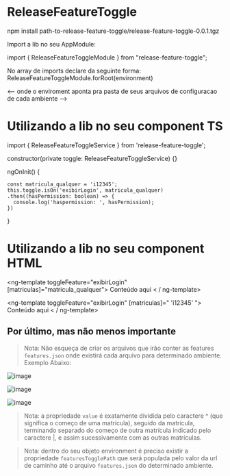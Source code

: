 # ReleaseFeatureToggle

npm install path-to-release-feature-toggle/release-feature-toggle-0.0.1.tgz

Import a lib no seu AppModule:

import { ReleaseFeatureToggleModule } from "release-feature-toggle";

No array de imports declare da seguinte forma: 
ReleaseFeatureToggleModule.forRoot(environment) 

<-- onde o enviroment aponta pra pasta de seus arquivos de configuracao de cada ambiente -->

# Utilizando a lib no seu component TS

import { ReleaseFeatureToggleService } from 'release-feature-toggle';

constructor(private toggle: ReleaseFeatureToggleService) {}

ngOnInit() {

    const matricula_qualquer = 'i12345';
    this.toggle.isOn('exibirLogin', matricula_qualquer)
    .then((hasPermission: boolean) => {
      console.log('haspermission: ', hasPermission);
    })
    
}

# Utilizando a lib no seu component HTML


<ng-template toggleFeature="exibirLogin" [matriculas]="matricula_qualquer"> 
    Conteúdo aqui
< / ng-template>    

  
<ng-template toggleFeature="exibirLogin" [matriculas]=" 'i12345' "> 
    Conteúdo aqui
< / ng-template> 


## Por último, mas não menos importante

> Nota: Não esqueça de criar os arquivos que irão conter as features `features.json` onde existirá cada arquivo para determinado ambiente. Exemplo Abaixo: 


![image](https://user-images.githubusercontent.com/34343165/127925157-3b23ff27-a75b-47c9-bdcd-6fcb7867675f.png)

![image](https://user-images.githubusercontent.com/34343165/127925260-83ddcd97-4eb2-4c4e-80bb-027b253eadbf.png)

![image](https://user-images.githubusercontent.com/34343165/127935417-f328693e-5ea7-45e9-af1d-aaf2502aae85.png)

> Nota: a propriedade `value` é exatamente dividida pelo caractere ^ (que significa o começo de uma matrícula), seguido da matrícula, terminando separado do começo de outra matrícula indicado pelo caractere |, e assim sucessivamente com as outras matrículas.
 
> Nota: dentro do seu objeto environment é preciso existir a propriedade `featuresTogglePath` que será populada pelo valor da url de caminho até o
arquivo `features.json` do determinado ambiente.

